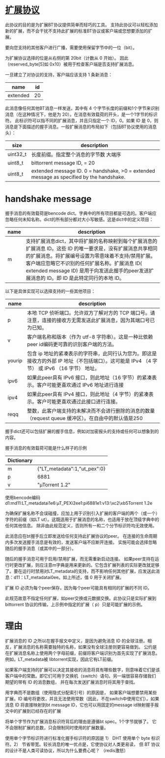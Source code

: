 # [扩展协议](http://www.bittorrent.org/beps/bep_0010.html)

此协议的目的是为扩展BT协议提供简单而轻巧的工具。 支持此协议可以轻松添加新的扩展，而不会干扰不支持此扩展的标准BT协议或客户端或您想要添加的扩展。

要向您支持的其他客户进行广播，需要使用保留字节中的一位（bit）。

为扩展协议选择的位是从右侧的第 20bit（计数从 0 开始）。 因此（reserved_byte[5]如 0x10）被用于检查客户端是否支持扩展消息。

一旦建立了对协议的支持，客户端应该支持 1 条新消息：

|name    |        id|
|----|----|
|extended|    20|

此消息像任何其他BT消息一样发送，其中有 4 个字节长度的前缀和1个字节来识别消息（在这种情况下，他是为 20）。在消息有效载荷的开头，是一个1字节的标识符。 此标识符可以指不同的扩展消息，并且只指定一个 ID，0。如果 ID 是
0，则消息是下面描述的握手消息。一般扩展消息的布局如下（包括BT协议使用的消息头）：

|size|                    description|
|----|----|
|uint32_t     |       长度前缀。指定整个消息的字节数 大端序|
|uint8_t     |               bittorrent message ID, = 20|
|uint8_t      |              extended message ID. 0 = handshake, >0 = extended message as specified by the handshake.|

# handshake message

握手消息的有效载荷是bencode dict。字典中的所有项目都是可选的。客户端应忽略任何未知名称。dict的所有部分都对大小写敏感。这是dict中的定义项目：

|name    |  description|
|----|----|
|m   |      支持扩展消息dict，其中将扩展的名称映射到每个扩展消息的扩展消息 ID。这些 ID 的唯一要求是，没有扩展消息共享相同的扩展消息。将扩展编号设置为零意味着不支持/禁用扩展。客户端应忽略它不识别的任何扩展名称。扩展消息 ID( extended message ID) 是用于向发送此握手的peer发送扩展消息的 ID。即 ID 是此特定同行的本地 ID。|

以下是具体实现可以选择支持的一些其他项目：

|name    |  description|
|----|----|
|p|本地 TCP 侦听端口。允许双方了解对方的 TCP 端口号。请注意，连接的接收方无需发送此扩展消息，因为其端口号已为已知。|
|v|客户端名称和版本（作为 utf-8 字符串）。这是一种比依赖peer id编码更可靠的识别客户端的方法。|
|yourip|包含 ip 地址的紧凑表示的字符串，此同行认为您为。即这是接收方的外部 IP 地址（不包括端口）。这可能是 IPv4 （4 字节） 或 IPv6 （16 字节） 地址。|
|ipv6|    如果此peer具有 IPv6 接口，则此地址（16 字节）的紧凑表示。客户可能更喜欢通过 IPv6 地址进行连接|
|ipv4|如果此peer具有 IPv4 接口，则此地址（4 字节）的紧凑表示。客户可能更喜欢通过此接口进行连接。|
|reqq|整数，此客户端支持的未解决而不会进行删除的消息的数量（request queue 缓冲区）。在自由中的默认值是250|

握手dict还可以包括扩展的握手信息，例如对加密报头的支持或任何可以想象到的内容。

握手消息的有效载荷可能是什么样子的示例

|Dictionary||
|----|----|
|m|{"LT_metadata":1,"ut_pex":0}|
|p    |6881|
|v    |"µTorrent 1.2"|

使用bencode编码
d1:md11:LT_metadatai1e6:µT_PEXi2ee1:pi6881e1:v13:\xc2\xb5Torrent 1.2e

为确保扩展名称不会误碰撞，应加上用于识别引入扩展的客户端的两个（或一个）字符的前缀（如LT ut）。这既适用于扩展消息的名称，也适用于放在顶级字典中的任何其他信息。
除非由此规范定义，否则所有一和二个分节标识符均无效使用。

此消息应在bt握手后立即发送给任何支持此扩展协议的peer。
在连接的生命周期内多次发送握手消息是有效的，发送客户端不应断开连接。
实施可能会选择忽略随后的握手消息（或其中的一部分）。

随后的握手消息可用于启用/禁用扩展，而无需重新启动连接。
如果peer支持在运行时更改扩展，则应注意m字典是用来更新的。它包含扩展列表的实际更改就足够了。要在运行时禁用对LT_metadata的支持，而不影响任何其他扩展，应发送此消息：d11：LT_metadatai0ee。如上所述，值 0 用于关闭扩展。

扩展 ID 必须为每个peer保存，因为每个peer可能具有相同的扩展的不同 ID。

此规范故意不指定任何扩展，如peer交换或元数据交换。此协议只是实际扩展到 bittorrent 协议的传输，上示例中指定的扩展（ p）只是可能扩展的示例。

# 理由
扩展消息的 ID 之所以在握手报文中定义，是因为避免消息 ID 的全球注册。相反，扩展消息的名称需要独特的名称，如果没有全球注册则更容易做到。
公约是在扩展消息名称上使用两个字母前缀，前缀将客户端识别为首先实现了扩展消息。例如，LT_metadata被 libtorrent实现，因此它有LT前缀。

如果客户端支持的扩展可以决定其接收的消息将具有哪些数字，则意味着它们是该客户端中的常数。即它们可用于交换机（switch）语句。另一端很容易存储我们期望的带有 ID 的消息数组，
并在每次发送扩展消息时将其用于查找。

用字典而不是数组（使用隐式分配索引号）的原因是，
如果客户端想要禁用某些扩展，ID 编号将更改，并且无法使用常数（因此，不在switch中使用它们）。如果消息 ID 将直接映射到bt message ID，它也可以用固定的message id映射握手报文中的扩展到已经存在的扩展

将单个字节作为扩展消息标识符背后的理由是遵循bt spec。1个字节就够了。
它不会限制扩展的总数，只会限制同时使用的扩展数量。

使用单个字节标识符进行标准化握手标识符的原因是 1） DHT 使用单个 byte 标识符。2） 节省带宽。较长消息的唯一优点是，它使协议对人类更易读，
但 BT 协议的设计不是人类可读协议，所以为什么要费心呢？  （redis激怒）

